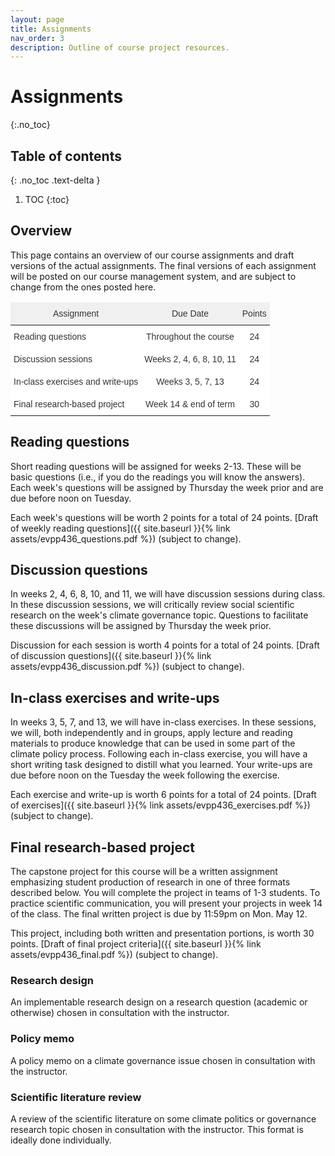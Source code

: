```yaml
---
layout: page
title: Assignments
nav_order: 3
description: Outline of course project resources.
---
```


# Assignments
{:.no_toc}

## Table of contents
{: .no_toc .text-delta }

1. TOC
{:toc}

## Overview
This page contains an overview of our course assignments and draft versions of the actual assignments. The final versions of each assignment will be posted on our course management system, and are subject to change from the ones posted here.

<style type="text/css">
.tg  {border:none;border-collapse:collapse;border-color:#ccc;border-spacing:0;}
.tg td{background-color:#fff;border-color:#ccc;border-style:solid;border-width:0px;color:#333;
  font-family:Arial, sans-serif;font-size:14px;overflow:hidden;padding:10px 5px;word-break:normal;}
.tg th{background-color:#f0f0f0;border-color:#ccc;border-style:solid;border-width:0px;color:#333;
  font-family:Arial, sans-serif;font-size:14px;font-weight:normal;overflow:hidden;padding:10px 5px;word-break:normal;}
.tg .tg-c3ow{border-color:inherit;text-align:center;vertical-align:top}
.tg .tg-0pky{border-color:inherit;text-align:left;vertical-align:top}
.tg .tg-dvpl{border-color:inherit;text-align:right;vertical-align:top}
</style>
<table class="tg">
<thead>
  <tr>
    <th class="tg-c3ow">Assignment</th>
    <th class="tg-c3ow">Due Date</th>
    <th class="tg-c3ow">Points</th>
  </tr>
</thead>
<tbody>
  <tr>
    <td class="tg-0pky">Reading questions</td>
    <td class="tg-c3ow">Throughout the course</td>
    <td class="tg-c3ow">24</td>
  </tr>
    <tr>
    <td class="tg-0pky">Discussion sessions</td>
    <td class="tg-c3ow">Weeks 2, 4, 6, 8, 10, 11</td>
    <td class="tg-c3ow">24</td>
  </tr>
  <tr>
    <td class="tg-0pky">In-class exercises and write-ups</td>
    <td class="tg-c3ow">Weeks 3, 5, 7, 13</td>
    <td class="tg-c3ow">24</td>
  </tr>
  <tr>
    <td class="tg-0pky">Final research-based project</td>
    <td class="tg-c3ow">Week 14 & end of term</td>
    <td class="tg-c3ow">30</td>
  </tr>
</tbody>
</table>

## Reading questions
Short reading questions will be assigned for weeks 2-13. These will be basic questions (i.e., if you do the readings you will know the answers). Each week's questions will be assigned by Thursday the week prior and are due before noon on Tuesday. 

Each week's questions will be worth 2 points for a total of 24 points. [Draft of weekly reading questions]({{ site.baseurl }}{% link assets/evpp436_questions.pdf %}) (subject to change).

## Discussion questions
In weeks 2, 4, 6, 8, 10, and 11, we will have discussion sessions during class. In these discussion sessions, we will critically review social scientific research on the week's climate governance topic. Questions to facilitate these discussions will be assigned by Thursday the week prior.

Discussion for each session is worth 4 points for a total of 24 points. [Draft of discussion questions]({{ site.baseurl }}{% link assets/evpp436_discussion.pdf %}) (subject to change).

## In-class exercises and write-ups
In weeks 3, 5, 7, and 13, we will have in-class exercises. In these sessions, we will, both independently and in groups, apply lecture and reading materials to produce knowledge that can be used in some part of the climate policy process. Following each in-class exercise, you will have a short writing task designed to distill what you learned. Your write-ups are due before noon on the Tuesday the week following the exercise. 

Each exercise and write-up is worth 6 points for a total of 24 points. [Draft of exercises]({{ site.baseurl }}{% link assets/evpp436_exercises.pdf %}) (subject to change).

## Final research-based project
The capstone project for this course will be a written assignment emphasizing student production of research in one of three formats described below. You will complete the project in teams of 1-3 students. To practice scientific communication, you will present your projects in week 14 of the class. The final written project is due by 11:59pm on Mon. May 12.

This project, including both written and presentation portions, is worth 30 points. [Draft of final project criteria]({{ site.baseurl }}{% link assets/evpp436_final.pdf %}) (subject to change).

### Research design
An implementable research design on a research question (academic or otherwise) chosen in consultation with the instructor.

### Policy memo
A policy memo on a climate governance issue chosen in consultation with the instructor.

### Scientific literature review
A review of the scientific literature on some climate politics or governance research topic chosen in consultation with the instructor. This format is ideally done individually.


